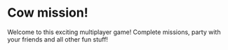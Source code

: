 Cow mission!
============
<p>Welcome to this exciting multiplayer game! Complete missions, party with your friends and all other fun stuff!</p>


